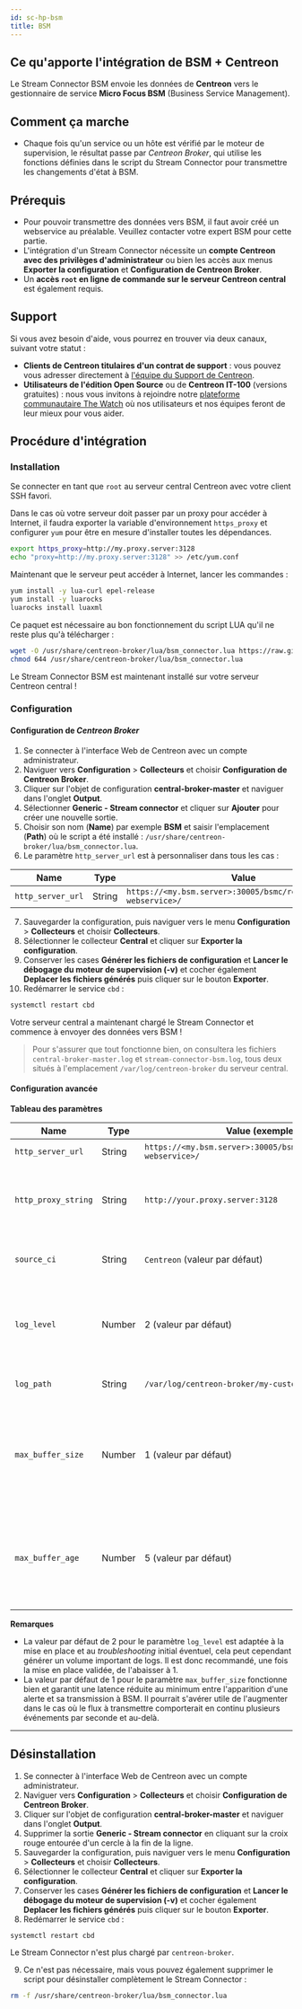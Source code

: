```yaml
---
id: sc-hp-bsm
title: BSM
---
```


## Ce qu'apporte l'intégration de BSM + Centreon 

Le Stream Connector BSM envoie les données de **Centreon** vers le gestionnaire de service **Micro Focus BSM** (Business Service Management).

## Comment ça marche

* Chaque fois qu'un service ou un hôte est vérifié par le moteur de supervision, le résultat passe par *Centreon Broker*, qui utilise les fonctions définies dans le script du Stream Connector pour transmettre les changements d'état à BSM.

## Prérequis

* Pour pouvoir transmettre des données vers BSM, il faut avoir créé un webservice au préalable. Veuillez contacter votre expert BSM pour cette partie.
* L'intégration d'un Stream Connector nécessite un **compte Centreon avec des privilèges d'administrateur** ou bien les accès aux menus **Exporter la configuration** et **Configuration de Centreon Broker**.
* Un **accès `root` en ligne de commande sur le serveur Centreon central** est également requis.

## Support

Si vous avez besoin d'aide, vous pourrez en trouver via deux canaux, suivant votre statut :

* **Clients de Centreon titulaires d'un contrat de support** : vous pouvez vous adresser directement à [l'équipe du Support de Centreon](mailto:support@centreon.com).
* **Utilisateurs de l'édition Open Source** ou de **Centreon IT-100** (versions gratuites) : nous vous invitons à rejoindre notre [plateforme communautaire The Watch](https://thewatch.centreon.com/) où nos utilisateurs et nos équipes feront de leur mieux pour vous aider.

## Procédure d'intégration

### Installation

Se connecter en tant que `root` au serveur central Centreon avec votre client SSH favori.

Dans le cas où votre serveur doit passer par un proxy pour accéder à Internet, il faudra exporter la variable d'environnement `https_proxy` et configurer `yum` pour être en mesure d'installer toutes les dépendances.

```bash
export https_proxy=http://my.proxy.server:3128
echo "proxy=http://my.proxy.server:3128" >> /etc/yum.conf
```

Maintenant que le serveur peut accéder à Internet, lancer les commandes :

```bash
yum install -y lua-curl epel-release
yum install -y luarocks
luarocks install luaxml
```

Ce paquet est nécessaire au bon fonctionnement du script LUA qu'il ne reste plus qu'à télécharger :

```bash
wget -O /usr/share/centreon-broker/lua/bsm_connector.lua https://raw.githubusercontent.com/centreon/centreon-stream-connector-scripts/master/centreon-certified/bsm/bsm_connector-apiv1.lua
chmod 644 /usr/share/centreon-broker/lua/bsm_connector.lua
```

Le Stream Connector BSM est maintenant installé sur votre serveur Centreon central !

### Configuration

#### Configuration de *Centreon Broker*

1. Se connecter à l'interface Web de Centreon avec un compte administrateur.
2. Naviguer vers **Configuration** > **Collecteurs** et choisir **Configuration de Centreon Broker**.
3. Cliquer sur l'objet de configuration **central-broker-master** et naviguer dans l'onglet **Output**.
4. Sélectionner **Generic - Stream connector** et cliquer sur **Ajouter** pour créer une nouvelle sortie.
5. Choisir son nom (**Name**) par exemple **BSM** et saisir l'emplacement (**Path**) où le script a été installé : `/usr/share/centreon-broker/lua/bsm_connector.lua`.
6. Le paramètre `http_server_url` est à personnaliser dans tous les cas :

| Name              | Type   | Value                                                             |
|-------------------|--------|-------------------------------------------------------------------|
| `http_server_url` | String | `https://<my.bsm.server>:30005/bsmc/rest/events/<my-webservice>/` |

7. Sauvegarder la configuration, puis naviguer vers le menu **Configuration** > **Collecteurs** et choisir **Collecteurs**.
8. Sélectionner le collecteur **Central** et cliquer sur **Exporter la configuration**.
9. Conserver les cases **Générer les fichiers de configuration** et **Lancer le débogage du moteur de supervision (-v)** et cocher également **Deplacer les fichiers générés** puis cliquer sur le bouton **Exporter**.
10. Redémarrer le service `cbd` :

```bash
systemctl restart cbd
```

Votre serveur central a maintenant chargé le Stream Connector et commence à envoyer des données vers BSM !

> Pour s'assurer que tout fonctionne bien, on consultera les fichiers `central-broker-master.log` et `stream-connector-bsm.log`, tous deux situés à l'emplacement `/var/log/centreon-broker` du serveur central.

#### Configuration avancée

**Tableau des paramètres**

| Name                | Type   | Value (exemple)                                                   | Explication                                                                                                            |
|---------------------|--------|-------------------------------------------------------------------|------------------------------------------------------------------------------------------------------------------------|
| `http_server_url`   | String | `https://<my.bsm.server>:30005/bsmc/rest/events/<my-webservice>/` | URL de votre plateforme BSM                                                                                            |
| `http_proxy_string` | String | `http://your.proxy.server:3128`                                   | Paramétrage du proxy permettant de sortir vers Internet en HTTP/HTTPS                                                  |
| `source_ci`         | String | `Centreon` (valeur par défaut)                                    | Nom permettant d'identifier l'émetteur                                                                                 |
| `log_level`         | Number | 2 (valeur par défaut)                                             | Niveau de verbosité des logs 0: errors seulement, 1: +warnings, 2: +verbose, 3: +debug                                 |
| `log_path`          | String | `/var/log/centreon-broker/my-custom-logfile.log`                  | Chemin complet du fichier de log                                                                                       |
| `max_buffer_size`   | Number | 1 (valeur par défaut)                                             | Nombre maximum d'événements à stocker en mémoire tampon en attendant de les transmettre en un seul envoi               |
| `max_buffer_age`    | Number | 5 (valeur par défaut)                                             | Temps d'attente maximum avant d'envoyer les événements en mémoire tampon si `max_buffer_size` n'est pas encore atteint |

**Remarques**

* La valeur par défaut de 2 pour le paramètre `log_level` est adaptée à la mise en place et au *troubleshooting* initial éventuel, cela peut cependant générer un volume important de logs. Il est donc recommandé, une fois la mise en place validée, de l'abaisser à 1.
* La valeur par défaut de 1 pour le paramètre `max_buffer_size` fonctionne bien et garantit une latence réduite au minimum entre l'apparition d'une alerte et sa transmission à BSM. Il pourrait s'avérer utile de l'augmenter dans le cas où le flux à transmettre comporterait en continu plusieurs événements par seconde et au-delà. 

---------------

## Désinstallation

1. Se connecter à l'interface Web de Centreon avec un compte administrateur.
2. Naviguer vers **Configuration** > **Collecteurs** et choisir **Configuration de Centreon Broker**.
3. Cliquer sur l'objet de configuration **central-broker-master** et naviguer dans l'onglet **Output**.
4. Supprimer la sortie **Generic - Stream connector** en cliquant sur la croix rouge entourée d'un cercle à la fin de la ligne.
5. Sauvegarder la configuration, puis naviguer vers le menu **Configuration** > **Collecteurs** et choisir **Collecteurs**.
6. Sélectionner le collecteur **Central** et cliquer sur **Exporter la configuration**.
7. Conserver les cases **Générer les fichiers de configuration** et **Lancer le débogage du moteur de supervision (-v)** et cocher également **Deplacer les fichiers générés** puis cliquer sur le bouton **Exporter**.
8. Redémarrer le service `cbd` :

```bash
systemctl restart cbd
```

Le Stream Connector n'est plus chargé par `centreon-broker`.

9. Ce n'est pas nécessaire, mais vous pouvez également supprimer le script pour désinstaller complètement le Stream Connector :

```bash
rm -f /usr/share/centreon-broker/lua/bsm_connector.lua
```

